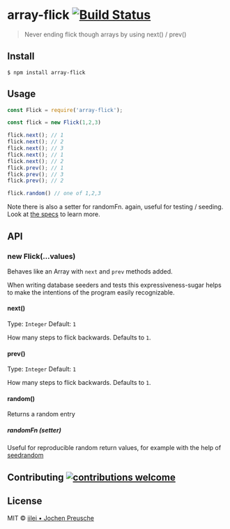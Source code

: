 # array-flick [![Build Status](https://travis-ci.org/iilei/flick.svg?branch=master)](https://travis-ci.org/iilei/flick)

> Never ending flick though arrays by using next() / prev()


## Install

```
$ npm install array-flick
```


## Usage

```js
const Flick = require('array-flick');

const flick = new Flick(1,2,3)

flick.next(); // 1
flick.next(); // 2
flick.next(); // 3
flick.next(); // 1
flick.next(); // 2
flick.prev(); // 1
flick.prev(); // 3
flick.prev(); // 2

flick.random() // one of 1,2,3

```

Note there is also a setter for randomFn. again, useful for testing / seeding. Look at 
[the specs](src/index.spec.js) to learn more.


## API

### new Flick(...values)

Behaves like an Array with `next` and `prev` methods added.

When writing database seeders and tests this expressiveness-sugar helps to make the
intentions of the program easily recognizable.

#### next()

Type: `Integer`
Default: `1`

How many steps to flick backwards. Defaults to `1`.

#### prev()

Type: `Integer`
Default: `1`

How many steps to flick backwards. Defaults to `1`.

#### random()

Returns a random entry

##### randomFn (setter)

Useful for reproducible random return values, for example with the help of
[seedrandom](https://www.npmjs.com/package/seedrandom)



## Contributing [![contributions welcome](https://img.shields.io/badge/contributions-welcome-brightgreen.svg?style=flat)](https://github.com/dwyl/esta/issues)

## License

MIT © [iilei • Jochen Preusche](https://github.com/iilei)
